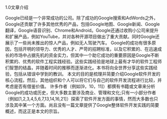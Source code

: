 1.0文章介绍

Google已经是一个非常成功的公司。除了成功的Google搜索和AdWords之外，Google还贡献了许多其他优秀的产品，包括Google地图、Google新闻、Google翻译，Google语音识别、Chrome和Android。Google还通过收购小公司来提升和扩展产品，例如YouTube，并对各种开源项目做出了重大贡献。同时Google还展示了一些尚未推出的惊人产品，例如无人驾驶汽车。
Google的成功有很多原因，包括开明的领导力、优秀的人才、严苛的招聘标准，以及它积累的、在迅速成长的市场中占据先机的资金实力，但其中一个助它成功的重要原因是Google不断积累的、优秀的软件工程实践经验。这些实践经验是地球上最有才华的软件工程师们智慧的结晶，并随着时间的推移而逐渐进化。本书将向全世界分享这些实践经验，包括从错误中学到的教训。
本文的目的是梳理并简要介绍Google软件开发的核心流程。然后，其他组织和个人可以将它们与自己的软件开发流程进行比较，并考虑是否有借鉴价值。
许多作者（例如[9，10，11]）都撰有书籍或文章来分析Google的成功或历史，但大多数主要涉及商业、管理和文化;只有一小部分作者（例如[1,2,3,4,5,6,7,13,14,16,21]）探索了软件开发方面的事情，然而大多数也只涉及其中某一个方面。尚且没有一篇文章提供了Google整体软件开发实践的简要概述，而这正是本文的宗旨。
